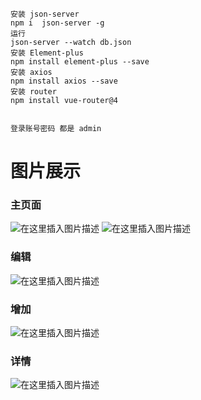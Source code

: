 <!--
 * @Author: 米叔 849299509@qq.com
 * @Date: 2022-12-09 08:36:32
 * @LastEditors: 米叔 849299509@qq.com
 * @LastEditTime: 2022-12-10 18:33:21
 * @FilePath: \leaf\README.md
 * @Description: 
 * 
 * Copyright (c) 2022 by 米叔 849299509@qq.com, All Rights Reserved. 
-->
```
安装 json-server
npm i  json-server -g
运行
json-server --watch db.json
安装 Element-plus
npm install element-plus --save
安装 axios
npm install axios --save
安装 router
npm install vue-router@4


登录账号密码 都是 admin
```
# 图片展示
 ###  主页面
![在这里插入图片描述](https://img-blog.csdnimg.cn/e2a50604504e42408ec52ce825cf36f2.png)
![在这里插入图片描述](https://img-blog.csdnimg.cn/ed6859d990ac4290b2a3f02549c4a9b9.png)
### 编辑
![在这里插入图片描述](https://img-blog.csdnimg.cn/08972af02fea42059a43eafe1ded27ef.png)
### 增加
![在这里插入图片描述](https://img-blog.csdnimg.cn/a12dbeba696f49f1aca7a639d1a4b38b.png)
### 详情
 ![在这里插入图片描述](https://img-blog.csdnimg.cn/040e04ca063a418eae0a2ea4c90c94cd.png)



